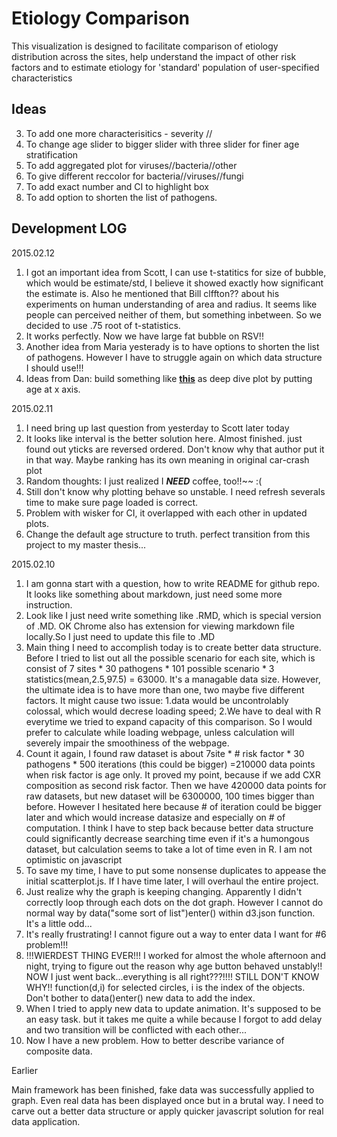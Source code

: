 Etiology Comparison
=========================

This visualization is designed to facilitate comparison of etiology distribution across the sites, help understand the impact of other risk factors and to estimate etiology for 'standard' population of user-specified characteristics

Ideas
---------
3. To add one more characterisitics  - severity // 
4. To change age slider to bigger slider with three slider for finer age stratification 
7. To add aggregated plot for viruses//bacteria//other
8. To give different reccolor for bacteria//viruses//fungi 
9. To add exact number and CI to highlight box
10. To add option to shorten the list of pathogens.

Development LOG
-----------

2015.02.12

1. I got an important idea from Scott, I can use t-statitics for size of bubble, which would be estimate/std, I believe it showed exactly how significant the estimate is. Also he mentioned that Bill clffton?? about his experiments on human understanding of area and radius. It seems like people can perceived neither of them, but something inbetween. So we decided to use .75 root of t-statistics. 
2. It works perfectly. Now we have large fat bubble on RSV!!
3. Another idea from Maria yesterady is to have options to shorten the list of pathogens. However I have to struggle again on which data structure I should use!!!
4. Ideas from Dan: build something like [**this**](http://www.wunderground.com/cgi-bin/findweather/getForecast?query=39.367001,-76.671898&sp=KMDBALTI49&MR=1) as deep dive plot by putting age at x axis.
 


2015.02.11

1. I need bring up last question from yesterday to Scott later today
2. It looks like interval is the better solution here. Almost finished. just found out yticks are reversed ordered. Don't know why that author put it in that way. Maybe ranking has its own meaning in original car-crash plot
3. Random thoughts: I just realized I ***NEED*** coffee, too!!~~ :(
4. Still don't know why plotting behave so unstable. I need refresh severals time to make sure page loaded is correct. 
5. Problem with wisker for CI, it overlapped with each other in updated plots.
6. Change the default age structure to truth. perfect transition from this project to my master thesis...

2015.02.10

1. I am gonna start with a question, how to write README for github repo. It looks like something about markdown, just need some more instruction.
2. Look like I just need write something like .RMD, which is special version of .MD. OK Chrome also has extension for viewing markdown file locally.So I just need to update this file to .MD
3. Main thing I need to accomplish today is to create better data structure. Before I tried to list out all the possible scenario for each site, which is consist of 7 sites * 30 pathogens * 101 possible scenario * 3 statistics(mean,2.5,97.5) = 63000. It's a managable data size. However, the ultimate idea is to have more than one, two maybe five different factors. It might cause two issue: 1.data would be uncontrolably colossal, which would decrese loading speed; 2.We have to deal with R everytime we tried to expand capacity of this comparison. So I would prefer to calculate while loading webpage, unless calculation will severely impair the smoothiness of the webpage.
4. Count it again, I found raw dataset is about 7site * # risk factor * 30 pathogens * 500 iterations (this could be bigger) =210000 data points when risk factor is age only. It proved my point, because if we add CXR composition as second risk factor. Then we have 420000 data points for raw datasets, but new dataset will be 6300000, 100 times bigger than before. However I hesitated here because # of iteration could be bigger later and which would increase datasize and especially on # of computation. I think I have to step back because better data structure could significantly decrease searching time even if it's a humongous dataset, but calculation seems to take a lot of time even in R. I am not optimistic on javascript  
5. To save my time, I have to put some nonsense duplicates to appease the initial scatterplot.js. If I have time later, I will overhaul the entire project.   
6. Just realize why the graph is keeping changing. Apparently I didn't correctly loop through each dots on the dot graph. However I cannot do normal way by data("some sort of list")enter() within d3.json function. It's a little odd... 
7. It's really frustrating! I cannot figure out a way to enter data I want for #6 problem!!!
8. !!!WIERDEST THING EVER!!! I worked for almost the whole afternoon and night, trying to figure out the reason why age button behaved unstably!! NOW I just went back...everything is all right???!!!! STILL DON'T KNOW WHY!! function(d,i) for selected circles, i is the index of the objects. Don't bother to data()enter() new data to add the index. 
9. When I tried to apply new data to update animation. It's supposed to be an easy task. but it takes me quite a while because I forgot to add delay and two transition will be conflicted with each other...
10. Now I have a new problem. How to better describe variance of composite data. 


Earlier

Main framework has been finished, fake data was successfully applied to graph. Even real data has been displayed once but in a brutal way. I need to carve out a better data structure or apply quicker javascript solution for real data application.